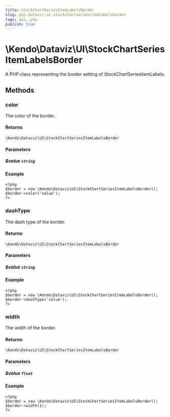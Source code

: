 ```yaml
---
title: StockChartSeriesItemLabelsBorder
slug: php-dataviz-ui-stockchartseriesitemlabelsborder
tags: api, php
publish: true
---
```


# \Kendo\Dataviz\UI\StockChartSeriesItemLabelsBorder

A PHP class representing the border setting of StockChartSeriesItemLabels.


## Methods

### color
The color of the border.

#### Returns
`\Kendo\Dataviz\UI\StockChartSeriesItemLabelsBorder`

#### Parameters

##### $value `string`



#### Example 
    <?php
    $border = new \Kendo\Dataviz\UI\StockChartSeriesItemLabelsBorder();
    $border->color('value');
    ?>

### dashType
The dash type of the border.

#### Returns
`\Kendo\Dataviz\UI\StockChartSeriesItemLabelsBorder`

#### Parameters

##### $value `string`



#### Example 
    <?php
    $border = new \Kendo\Dataviz\UI\StockChartSeriesItemLabelsBorder();
    $border->dashType('value');
    ?>

### width
The width of the border.

#### Returns
`\Kendo\Dataviz\UI\StockChartSeriesItemLabelsBorder`

#### Parameters

##### $value `float`



#### Example 
    <?php
    $border = new \Kendo\Dataviz\UI\StockChartSeriesItemLabelsBorder();
    $border->width(1);
    ?>

